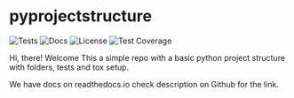 # pyprojectstructure
![Tests](https://github.com/mustansirgodhrawala/pyprojectstructure/actions/workflows/tests.yml/badge.svg)
![Docs](https://img.shields.io/readthedocs/pyprojectstructure)
![License](https://img.shields.io/github/license/mustansirgodhrawala/pyprojectstructure?style=flat-square)
![Test Coverage](https://github.com/mustansirgodhrawala/pyprojectstructure/tree/main/coverage/coverage.svg?raw=true)

Hi, there! Welcome 
This a simple repo with a basic python project structure with folders, tests and tox setup.

We have docs on readthedocs.io check description on Github for the link.
